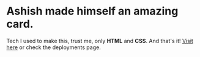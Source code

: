 # Ashish made himself an amazing card.
Tech I used to make this, trust me, only **HTML** and **CSS**. And that's it!
[Visit here](https://hugekontrast.github.io/ashishk-card/) or check the deployments page.